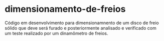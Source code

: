 # dimensionamento-de-freios
Código em desenvolvimento para dimensionamnento de um disco de freio sólido que deve será furado e posteriormente analisado e verificado com um teste realizado por um dinamômetro de freios.
